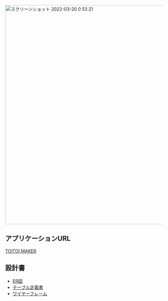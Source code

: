 <img width="700" alt="スクリーンショット 2022-03-20 0 53 21" src="https://user-images.githubusercontent.com/81666082/159144155-55f9344c-88e5-479f-a5ce-eda39d6a97dd.png">

## アプリケーションURL
[TOITOI MAKER](https://toitoi-maker.herokuapp.com/)

## 設計書
- [ER図](https://drive.google.com/file/d/1B0yfQlznv7L7_xbStc33lz_PVhW2KUqA/view?usp=sharing)
- [テーブル定義書](https://docs.google.com/spreadsheets/d/1KwjZeRP0ipMqTyGZkSm9zHyAi4xqmTxUru6rOJTGqsI/edit?usp=sharing)
- [ワイヤーフレーム](https://xd.adobe.com/view/4ef5794e-1292-495d-962c-557a1023f965-1ba6/)
